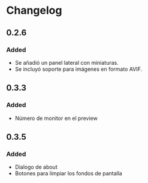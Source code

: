# Changelog

## 0.2.6
### Added
- Se añadió un panel lateral con miniaturas.
- Se incluyó soporte para imágenes en formato AVIF.

## 0.3.3
### Added
- Número de monitor en el preview

## 0.3.5
### Added
- Dialogo de about
- Botones para limpiar los fondos de pantalla